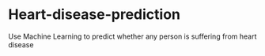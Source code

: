 # Heart-disease-prediction
Use Machine Learning to predict whether any person is suffering from heart disease
